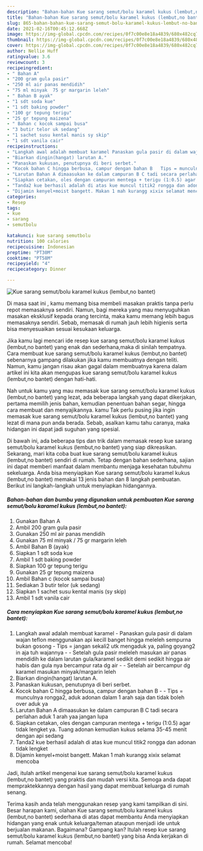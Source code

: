 ```yaml
---
description: "Bahan-bahan Kue sarang semut/bolu karamel kukus (lembut,no bantet) yang enak dan Mudah Dibuat"
title: "Bahan-bahan Kue sarang semut/bolu karamel kukus (lembut,no bantet) yang enak dan Mudah Dibuat"
slug: 865-bahan-bahan-kue-sarang-semut-bolu-karamel-kukus-lembut-no-bantet-yang-enak-dan-mudah-dibuat
date: 2021-02-16T00:45:12.668Z
image: https://img-global.cpcdn.com/recipes/0f7c00e8e18a4839/680x482cq70/kue-sarang-semutbolu-karamel-kukus-lembutno-bantet-foto-resep-utama.jpg
thumbnail: https://img-global.cpcdn.com/recipes/0f7c00e8e18a4839/680x482cq70/kue-sarang-semutbolu-karamel-kukus-lembutno-bantet-foto-resep-utama.jpg
cover: https://img-global.cpcdn.com/recipes/0f7c00e8e18a4839/680x482cq70/kue-sarang-semutbolu-karamel-kukus-lembutno-bantet-foto-resep-utama.jpg
author: Nellie Huff
ratingvalue: 3.6
reviewcount: 3
recipeingredient:
- " Bahan A"
- "200 gram gula pasir"
- "250 ml air panas mendidih"
- "75 ml minyak  75 gr margarin leleh"
- " Bahan B ayak"
- "1 sdt soda kue"
- "1 sdt baking powder"
- "100 gr tepung terigu"
- "25 gr tepung maizena"
- " Bahan c kocok sampai busa"
- "3 butir telor uk sedang"
- "1 sachet susu kental manis sy skip"
- "1 sdt vanila cair"
recipeinstructions:
- "Langkah awal adalah membuat karamel Panaskan gula pasir di dalam wajan teflon menggunakan api kecill banget hingga meleleh sempurna bukan gosong Tips = jangan sekali2 utk mengaduk ya, paling goyang2 in aja tuh wajannya  Setelah gula pasir meleleh masukan air panas mendidih ke dalam larutan gula/karamel sedikit demi sedikit hingga air habis dan gula nya bercampur rata dg air  Setelah air bercampur dg karamel masukan minyak/margarin leleh"
- "Biarkan dingin(hangat) larutan A."
- "Panaskan kukusan, penutupnya di beri serbet."
- "Kocok bahan C hingga berbusa, campur dengan bahan B   Tips = munculnya rongga2, aduk adonan dalam 1 arah saja dan tidak boleh over aduk ya"
- "Larutan Bahan A dimaasukan ke dalam campuran B C tadi secara perlahan aduk 1 arah yaa jangan lupa"
- "Siapkan cetakan, oles dengan campuran mentega + terigu (1:0.5) agar tidak lengket ya. Tuang adonan kemudian kukus selama 35-45 menit dengan api sedang"
- "Tanda2 kue berhasil adalah di atas kue muncul titik2 rongga dan adonan tidak lengket"
- "Dijamin kenyel+moist bangett. Makan 1 mah kurangg xixix selamat mencoba"
categories:
- Resep
tags:
- kue
- sarang
- semutbolu

katakunci: kue sarang semutbolu 
nutrition: 100 calories
recipecuisine: Indonesian
preptime: "PT30M"
cooktime: "PT58M"
recipeyield: "4"
recipecategory: Dinner

---
```



![Kue sarang semut/bolu karamel kukus (lembut,no bantet)](https://img-global.cpcdn.com/recipes/0f7c00e8e18a4839/680x482cq70/kue-sarang-semutbolu-karamel-kukus-lembutno-bantet-foto-resep-utama.jpg)

Di masa  saat ini , kamu memang bisa membeli masakan praktis tanpa perlu repot memasaknya sendiri. Namun, bagi mereka yang mau menyuguhkan masakan eksklusif kepada orang tercinta, maka kamu memang lebih bagus memasaknya sendiri. Sebab, memasak di rumah jauh lebih higienis serta bisa menyesuaikan sesuai kesukaan keluarga.

Jika kamu lagi mencari ide resep kue sarang semut/bolu karamel kukus (lembut,no bantet) yang enak dan sederhana,maka di sinilah tempatnya. Cara membuat kue sarang semut/bolu karamel kukus (lembut,no bantet)  sebenarnya gampang dilakukan jika kamu membuatnya dengan teliti. Namun, kamu jangan risau akan gagal dalam membuatnya 
karena dalam artikel ini kita akan mengupas kue sarang semut/bolu karamel kukus (lembut,no bantet) dengan hati-hati.  



Nah untuk kamu yang mau memasak kue sarang semut/bolu karamel kukus (lembut,no bantet) yang lezat, ada beberapa langkah yang dapat dikerjakan, pertama memilih jenis bahan, kemudian penentuan bahan segar, hingga cara membuat dan menyajikannya. kamu Tak perlu pusing jika ingin memasak kue sarang semut/bolu karamel kukus (lembut,no bantet) yang lezat di mana pun anda berada. Sebab, asalkan kamu  tahu caranya, maka hidangan ini dapat jadi suguhan yang spesial.

Di bawah ini, ada beberapa tips dan trik dalam memasak resep kue sarang semut/bolu karamel kukus (lembut,no bantet) yang siap dikreasikan. Sekarang, mari kita coba buat kue sarang semut/bolu karamel kukus (lembut,no bantet) sendiri di rumah. Tetap dengan bahan sederhana, sajian ini dapat memberi manfaat dalam membantu menjaga kesehatan tubuhmu sekeluarga. Anda bisa menyiapkan Kue sarang semut/bolu karamel kukus (lembut,no bantet) memakai 13 jenis bahan dan 8 langkah pembuatan. Berikut ini langkah-langkah untuk menyiapkan hidangannya.

<!--inarticleads1-->

##### Bahan-bahan dan bumbu yang digunakan untuk pembuatan Kue sarang semut/bolu karamel kukus (lembut,no bantet):

1. Gunakan  Bahan A
1. Ambil 200 gram gula pasir
1. Gunakan 250 ml air panas mendidih
1. Gunakan 75 ml minyak / 75 gr margarin leleh
1. Ambil  Bahan B (ayak)
1. Siapkan 1 sdt soda kue
1. Ambil 1 sdt baking powder
1. Siapkan 100 gr tepung terigu
1. Gunakan 25 gr tepung maizena
1. Ambil  Bahan c (kocok sampai busa)
1. Sediakan 3 butir telor (uk sedang)
1. Siapkan 1 sachet susu kental manis (sy skip)
1. Ambil 1 sdt vanila cair




<!--inarticleads2-->

##### Cara menyiapkan Kue sarang semut/bolu karamel kukus (lembut,no bantet):

1. Langkah awal adalah membuat karamel - Panaskan gula pasir di dalam wajan teflon menggunakan api kecill banget hingga meleleh sempurna bukan gosong - Tips = jangan sekali2 utk mengaduk ya, paling goyang2 in aja tuh wajannya -  - Setelah gula pasir meleleh masukan air panas mendidih ke dalam larutan gula/karamel sedikit demi sedikit hingga air habis dan gula nya bercampur rata dg air -  - Setelah air bercampur dg karamel masukan minyak/margarin leleh
1. Biarkan dingin(hangat) larutan A.
1. Panaskan kukusan, penutupnya di beri serbet.
1. Kocok bahan C hingga berbusa, campur dengan bahan B  -  - Tips = munculnya rongga2, aduk adonan dalam 1 arah saja dan tidak boleh over aduk ya
1. Larutan Bahan A dimaasukan ke dalam campuran B C tadi secara perlahan aduk 1 arah yaa jangan lupa
1. Siapkan cetakan, oles dengan campuran mentega + terigu (1:0.5) agar tidak lengket ya. Tuang adonan kemudian kukus selama 35-45 menit dengan api sedang
1. Tanda2 kue berhasil adalah di atas kue muncul titik2 rongga dan adonan tidak lengket
1. Dijamin kenyel+moist bangett. Makan 1 mah kurangg xixix selamat mencoba




Jadi, itulah artikel mengenai  kue sarang semut/bolu karamel kukus (lembut,no bantet)  yang praktis dan mudah versi kita. Semoga anda dapat mempraktekkannya dengan hasil yang dapat membuat keluarga di rumah senang. 

Terima kasih anda telah menggunakan resep yang kami tampilkan di sini. Besar harapan kami, olahan  Kue sarang semut/bolu karamel kukus (lembut,no bantet) sederhana di atas dapat membantu Anda menyiapkan hidangan yang enak untuk keluarga/teman ataupun menjadi ide untuk berjualan makanan. Bagaimana? Gampang kan? Itulah resep kue sarang semut/bolu karamel kukus (lembut,no bantet) yang bisa Anda kerjakan di rumah. Selamat mencoba!

